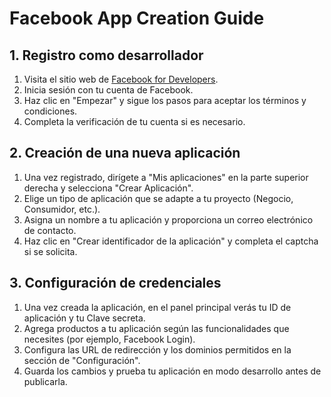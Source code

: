 # Facebook App Creation Guide

## 1. Registro como desarrollador
1. Visita el sitio web de [Facebook for Developers](https://developers.facebook.com/).
2. Inicia sesión con tu cuenta de Facebook.
3. Haz clic en "Empezar" y sigue los pasos para aceptar los términos y condiciones.
4. Completa la verificación de tu cuenta si es necesario.

## 2. Creación de una nueva aplicación
1. Una vez registrado, dirígete a "Mis aplicaciones" en la parte superior derecha y selecciona "Crear Aplicación".
2. Elige un tipo de aplicación que se adapte a tu proyecto (Negocio, Consumidor, etc.).
3. Asigna un nombre a tu aplicación y proporciona un correo electrónico de contacto.
4. Haz clic en "Crear identificador de la aplicación" y completa el captcha si se solicita.

## 3. Configuración de credenciales
1. Una vez creada la aplicación, en el panel principal verás tu ID de aplicación y tu Clave secreta.
2. Agrega productos a tu aplicación según las funcionalidades que necesites (por ejemplo, Facebook Login).
3. Configura las URL de redirección y los dominios permitidos en la sección de "Configuración".
4. Guarda los cambios y prueba tu aplicación en modo desarrollo antes de publicarla.
